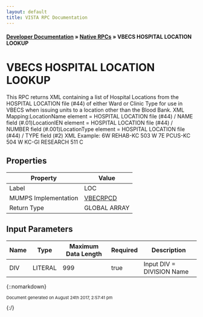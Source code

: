 ```yaml
---
layout: default
title: VISTA RPC Documentation
---
```


#### [Developer Documentation](../index) &#187; [Native RPCs](TableOfContents) &#187; VBECS HOSPITAL LOCATION LOOKUP<br/>
# VBECS HOSPITAL LOCATION LOOKUP

This RPC returns XML containing a list of Hospital Locations from the HOSPITAL LOCATION file (#44) of either Ward or Clinic Type for use in VBECS when issuing units to a location other than the Blood Bank. XML Mapping:LocationName element = HOSPITAL LOCATION file (#44) / NAME field (#.01)LocationIEN element =  HOSPITAL LOCATION file (#44) / NUMBER field (#.001)LocationType element = HOSPITAL LOCATION file (#44) / TYPE field (#2) XML Example:<HospitalLocations>    <Location>        <LocationName>6W REHAB-KC</LocationName>        <LocationIEN>503</LocationIEN>        <LocationType>W</LocationType>    </Location>    <Location>        <LocationName>7E PCUS-KC</LocationName>        <LocationIEN>504</LocationIEN>        <LocationType>W</LocationType>    </Location>    <Location>        <LocationName>KC-GI RESEARCH</LocationName>        <LocationIEN>511</LocationIEN>        <LocationType>C</LocationType>    </Location></HospitalLocations>

## Properties

Property | Value
--- | ---
Label | LOC
MUMPS Implementation | [VBECRPCD](http://code.osehra.org/dox/Routine_VBECRPCD_source.html)
Return Type | GLOBAL ARRAY


## Input Parameters

Name | Type | Maximum Data Length | Required | Description
--- | --- | --- | --- | ---
DIV | LITERAL | 999 | true | Input DIV &#x3D; DIVISION Name



{::nomarkdown} <br/><p style="font-size: 11px">Document generated on August 24th 2017, 2:57:41 pm</p>{:/}